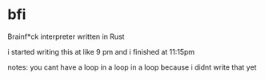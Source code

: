 # bfi
Brainf*ck interpreter written in Rust

i started writing this at like 9 pm and i finished at 11:15pm 

notes:
you cant have a loop in a loop in a loop because i didnt write that yet
